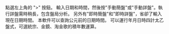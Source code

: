 點選左上角的 ">" 按鈕。
輸入日期和時間，然後按"手動簡盤"或"手動詳盤"。執行詳盤需時稍長，包含盤局分析。
另外有"即時簡盤"和"即時詳盤"，省卻了輸入現在日期時間。
本軟件可以查詢公元前的日期時間。
可以運行年月日時四計太乙盤式，可選統宗、金鏡、淘金歌的積年數運算。
